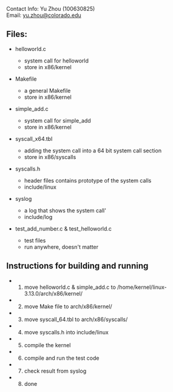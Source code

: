 Contact Info: Yu Zhou (100630825)   
Email: yu.zhou@colorado.edu

Files:
----------
* helloworld.c 
	- system call for helloworld
	- store in x86/kernel
* Makefile
	- a general Makefile 
	- store in x86/kernel
 
* simple_add.c
	- system call for simple_add
	- store in x86/kernel

* syscall_x64.tbl
	- adding the system call into a 64 bit system call section
	- store in x86/syscalls

* syscalls.h
	- header files contains prototype of the system calls
	- include/linux

* syslog
	- a log that shows the system call'
	- include/log

* test_add_number.c  & test_helloworld.c
	- test files
	- run anywhere, doesn't matter


Instructions for building and running 
-----------------------------------------

* 1. move helloworld.c & simple_add.c to  /home/kernel/linux-3.13.0/arch/x86/kernel/
* 2. move Make file to  arch/x86/kernel/
* 3. move syscall_64.tbl to    arch/x86/syscalls/
* 4. move syscalls.h into include/linux
* 5. compile the kernel
* 6. compile and run the test code
* 7. check result from syslog
* 8. done



